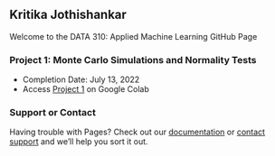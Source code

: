 ## Kritika Jothishankar

Welcome to the DATA 310: Applied Machine Learning GitHub Page

### Project 1: Monte Carlo Simulations and Normality Tests 
- Completion Date: July 13, 2022
- Access [Project 1](https://colab.research.google.com/drive/1UeWADTcAbZXiSl1yVkwInt3uQmtdzvfS?usp=sharing) on Google Colab

### Support or Contact

Having trouble with Pages? Check out our [documentation](https://docs.github.com/categories/github-pages-basics/) or [contact support](https://support.github.com/contact) and we’ll help you sort it out.
